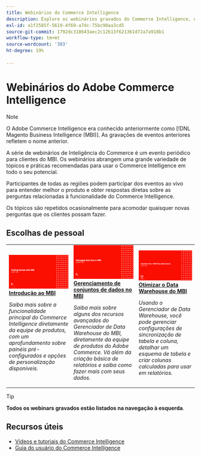 ```yaml
---
title: Webinários do Commerce Intelligence
description: Explore os webinários gravados do Commerce Intelligence, que abrangem uma grande variedade de tópicos e práticas recomendadas para usar o Commerce Intelligence em todo o seu potencial.
exl-id: a1f2585f-5619-4f69-a7dc-75bc90aa3cd5
source-git-commit: 1792dc318643aec2c12613f621361d72a7a918b1
workflow-type: tm+mt
source-wordcount: '303'
ht-degree: 19%

---
```


# Webinários do Adobe Commerce Intelligence

>[!NOTE]
>
>O Adobe Commerce Intelligence era conhecido anteriormente como [!DNL Magento Business Intelligence (MBI)]. As gravações de eventos anteriores refletem o nome anterior.

A série de webinários de Inteligência do Commerce é um evento periódico para clientes do MBI. Os webinários abrangem uma grande variedade de tópicos e práticas recomendadas para usar o Commerce Intelligence em todo o seu potencial.

Participantes de todas as regiões podem participar dos eventos ao vivo para entender melhor o produto e obter respostas diretas sobre as perguntas relacionadas à funcionalidade do Commerce Intelligence.

Os tópicos são repetidos ocasionalmente para acomodar quaisquer novas perguntas que os clientes possam fazer.

## Escolhas de pessoal

<table>
<tr>
  <td>
    <a href="https://experienceleague.adobe.com/docs/events/mbi-webinars-recordings/2021/getting-started.html">
      <img alt="Introdução ao MBI" src="./assets/getting-started-mbi.png" />
    </a>
     <div>
      <a href="https://experienceleague.adobe.com/docs/events/mbi-webinars-recordings/2021/getting-started.html">
        <strong>Introdução ao MBI</strong>
      </a>
    </div>
    <p>
    <em>Saiba mais sobre a funcionalidade principal do Commerce Intelligence diretamente da equipe de produtos, com um aprofundamento sobre painéis pré-configurados e opções de personalização disponíveis.</em>
    <p>
  </td>
  <td>
    <a href="https://experienceleague.adobe.com/docs/events/mbi-webinars-recordings/2023/manage-data-sets.html">
      <img alt="Gerenciamento de conjuntos de dados no MBI" src="./assets/managing-data-sets-mbi.png" />
    </a>
     <div>
      <a href="https://experienceleague.adobe.com/docs/events/mbi-webinars-recordings/2023/manage-data-sets.html">
        <strong>Gerenciamento de conjuntos de dados no MBI</strong>
      </a>
    </div>
    <p>
    <em>Saiba mais sobre alguns dos recursos avançados do Gerenciador de Data Warehouse do MBI, diretamente da equipe de produtos do Adobe Commerce. Vá além da criação básica de relatórios e saiba como fazer mais com seus dados.</em>
    <p>
  </td>
   <td>
    <a href="https://experienceleague.adobe.com/docs/events/mbi-webinars-recordings/2021/optimize-data-warehouse.html">
      <img alt="Otimizar o Data Warehouse do MBI" src="./assets/optimize-data-warehouse.png" />
    </a>
     <div>
      <a href="https://experienceleague.adobe.com/docs/events/mbi-webinars-recordings/2021/optimize-data-warehouse.html">
        <strong>Otimizar o Data Warehouse do MBI</strong>
      </a>
    </div>
    <p>
    <em>Usando o Gerenciador de Data Warehouse, você pode gerenciar configurações de sincronização de tabela e coluna, detalhar um esquema de tabela e criar colunas calculadas para usar em relatórios.</em>
    <p>
  </td>
</tr>
</table>

>[!TIP]
>
>**Todos os webinars gravados estão listados na navegação à esquerda**.

## Recursos úteis

- [Vídeos e tutoriais do Commerce Intelligence](https://experienceleague.adobe.com/docs/commerce-learn/tutorials/mbi/filter-sets.html)
- [Guia do usuário do Commerce Intelligence](https://experienceleague.adobe.com/docs/commerce-business-intelligence/mbi/guide-overview.html?lang=pt-BR)
